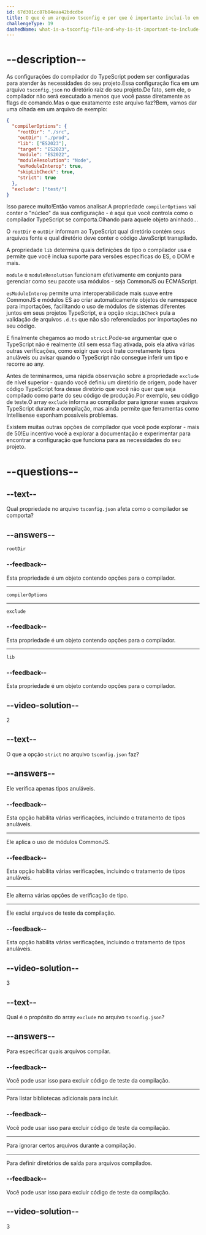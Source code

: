 ```yaml
---
id: 67d301cc87b84eaa42bdcdbe
title: O que é um arquivo tsconfig e por que é importante incluí-lo em seus projetos TypeScript?
challengeType: 19
dashedName: what-is-a-tsconfig-file-and-why-is-it-important-to-include-in-your-typescript-projects
---
```


# --description--

As configurações do compilador do TypeScript podem ser configuradas para atender às necessidades do seu projeto.Essa configuração fica em um arquivo `tsconfig.json` no diretório raiz do seu projeto.De fato, sem ele, o compilador não será executado a menos que você passe diretamente as flags de comando.Mas o que exatamente este arquivo faz?Bem, vamos dar uma olhada em um arquivo de exemplo:

```json
{
  "compilerOptions": {
    "rootDir": "./src",
    "outDir": "./prod",
    "lib": ["ES2023"],
    "target": "ES2023",
    "module": "ES2022",
    "moduleResolution": "Node",
    "esModuleInterop": true,
    "skipLibCheck": true,
    "strict": true
  },
  "exclude": ["test/"]
}
```

Isso parece muito!Então vamos analisar.A propriedade `compilerOptions` vai conter o "núcleo" da sua configuração - é aqui que você controla como o compilador TypeScript se comporta.Olhando para aquele objeto aninhado…

O `rootDir` e `outDir` informam ao TypeScript qual diretório contém seus arquivos fonte e qual diretório deve conter o código JavaScript transpilado.

A propriedade `lib` determina quais definições de tipo o compilador usa e permite que você inclua suporte para versões específicas do ES, o DOM e mais.

`module` e `moduleResolution` funcionam efetivamente em conjunto para gerenciar como seu pacote usa módulos - seja CommonJS ou ECMAScript.

`esModuleInterop` permite uma interoperabilidade mais suave entre CommonJS e módulos ES ao criar automaticamente objetos de namespace para importações, facilitando o uso de módulos de sistemas diferentes juntos em seus projetos TypeScript, e a opção `skipLibCheck` pula a validação de arquivos `.d.ts` que não são referenciados por importações no seu código.

E finalmente chegamos ao modo `strict`.Pode-se argumentar que o TypeScript não é realmente útil sem essa flag ativada, pois ela ativa várias outras verificações, como exigir que você trate corretamente tipos anuláveis ou avisar quando o TypeScript não consegue inferir um tipo e recorre ao any.

Antes de terminarmos, uma rápida observação sobre a propriedade `exclude` de nível superior - quando você definiu um diretório de origem, pode haver código TypeScript fora desse diretório que você não quer que seja compilado como parte do seu código de produção.Por exemplo, seu código de teste.O array `exclude` informa ao compilador para ignorar esses arquivos TypeScript durante a compilação, mas ainda permite que ferramentas como Intellisense exponham possíveis problemas.

Existem muitas outras opções de compilador que você pode explorar - mais de 50!Eu incentivo você a explorar a documentação e experimentar para encontrar a configuração que funciona para as necessidades do seu projeto.

# --questions--

## --text--

Qual propriedade no arquivo `tsconfig.json` afeta como o compilador se comporta?

## --answers--

`rootDir`

### --feedback--

Esta propriedade é um objeto contendo opções para o compilador.

---

`compilerOptions`

---

`exclude`

### --feedback--

Esta propriedade é um objeto contendo opções para o compilador.

---

`lib`

### --feedback--

Esta propriedade é um objeto contendo opções para o compilador.

## --video-solution--

2

## --text--

O que a opção `strict` no arquivo `tsconfig.json` faz?

## --answers--

Ele verifica apenas tipos anuláveis.

### --feedback--

Esta opção habilita várias verificações, incluindo o tratamento de tipos anuláveis.

---

Ele aplica o uso de módulos CommonJS.

### --feedback--

Esta opção habilita várias verificações, incluindo o tratamento de tipos anuláveis.

---

Ele alterna várias opções de verificação de tipo.

---

Ele exclui arquivos de teste da compilação.

### --feedback--

Esta opção habilita várias verificações, incluindo o tratamento de tipos anuláveis.

## --video-solution--

3

## --text--

Qual é o propósito do array `exclude` no arquivo `tsconfig.json`?

## --answers--

Para especificar quais arquivos compilar.

### --feedback--

Você pode usar isso para excluir código de teste da compilação.

---

Para listar bibliotecas adicionais para incluir.

### --feedback--

Você pode usar isso para excluir código de teste da compilação.

---

Para ignorar certos arquivos durante a compilação.

---

Para definir diretórios de saída para arquivos compilados.

### --feedback--

Você pode usar isso para excluir código de teste da compilação.

## --video-solution--

3
